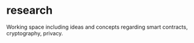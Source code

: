 # research
Working space including ideas and concepts regarding smart contracts, cryptography, privacy.
